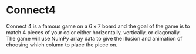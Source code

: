 # Connect4
Connect 4 is a famous game on a 6 x 7 board and the goal of the game is to match 4 pieces of your color either horizontally, vertically, or diagonally. The game will use NumPy array data to give the illusion and animation of choosing which column to place the piece on.
